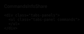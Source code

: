 <!doctype html>
<html>
<head>
<meta charset="utf-8">
<title>新年烟花</title>

<style>
html,body{
	margin:0px;
	width:100%;
	height:100%;
	overflow:hidden;
	background:#000;
}
</style>

</head>
<body>
<canvas id="canvas" style="position:absolute;width:100%;height:100%;z-index:8888"></canvas>
<canvas style="position:absolute;width:100%;height:100%;z-index:9999" class="canvas" ></canvas>
<div class="overlay">
  <div class="tabs">
    <div class="tabs-labels"><span class="tabs-label">Commands</span><span class="tabs-label">Info</span><span class="tabs-label">Share</span></div>

    <div class="tabs-panels">
      <ul class="tabs-panel commands">
      </ul>
    </div>
  </div>
</div>
<script>
function initVars(){

	pi=Math.PI;
	ctx=canvas.getContext("2d");
	canvas.width=canvas.clientWidth;
	canvas.height=canvas.clientHeight;
	cx=canvas.width/2;
	cy=canvas.height/2;
	playerZ=-25;
	playerX=playerY=playerVX=playerVY=playerVZ=pitch=yaw=pitchV=yawV=0;
	scale=600;
	seedTimer=0;seedInterval=5,seedLife=100;gravity=.02;
	seeds=new Array();
	sparkPics=new Array();
	s="https://cantelope.org/NYE/";
	for(i=1;i<=10;++i){
		sparkPic=new Image();
		sparkPic.src=s+"spark"+i+".png";
		sparkPics.push(sparkPic);
	}
	sparks=new Array();
	pow1=new Audio(s+"pow1.ogg");
	pow2=new Audio(s+"pow2.ogg");
	pow3=new Audio(s+"pow3.ogg");
	pow4=new Audio(s+"pow4.ogg");
	frames = 0;
}

function rasterizePoint(x,y,z){

	var p,d;
	x-=playerX;
	y-=playerY;
	z-=playerZ;
	p=Math.atan2(x,z);
	d=Math.sqrt(x*x+z*z);
	x=Math.sin(p-yaw)*d;
	z=Math.cos(p-yaw)*d;
	p=Math.atan2(y,z);
	d=Math.sqrt(y*y+z*z);
	y=Math.sin(p-pitch)*d;
	z=Math.cos(p-pitch)*d;
	var rx1=-1000,ry1=1,rx2=1000,ry2=1,rx3=0,ry3=0,rx4=x,ry4=z,uc=(ry4-ry3)*(rx2-rx1)-(rx4-rx3)*(ry2-ry1);
	if(!uc) return {x:0,y:0,d:-1};
	var ua=((rx4-rx3)*(ry1-ry3)-(ry4-ry3)*(rx1-rx3))/uc;
	var ub=((rx2-rx1)*(ry1-ry3)-(ry2-ry1)*(rx1-rx3))/uc;
	if(!z)z=.000000001;
	if(ua>0&&ua<1&&ub>0&&ub<1){
		return {
			x:cx+(rx1+ua*(rx2-rx1))*scale,
			y:cy+y/z*scale,
			d:Math.sqrt(x*x+y*y+z*z)
		};
	}else{
		return {
			x:cx+(rx1+ua*(rx2-rx1))*scale,
			y:cy+y/z*scale,
			d:-1
		};
	}
}

function spawnSeed(){

	seed=new Object();
	seed.x=-50+Math.random()*100;
	seed.y=25;
	seed.z=-50+Math.random()*100;
	seed.vx=.1-Math.random()*.2;
	seed.vy=-1.5;//*(1+Math.random()/2);
	seed.vz=.1-Math.random()*.2;
	seed.born=frames;
	seeds.push(seed);
}

function splode(x,y,z){

	t=5+parseInt(Math.random()*150);
	sparkV=1+Math.random()*2.5;
	type=parseInt(Math.random()*3);
	switch(type){
		case 0:
			pic1=parseInt(Math.random()*10);
			break;
		case 1:
			pic1=parseInt(Math.random()*10);
			do{ pic2=parseInt(Math.random()*10); }while(pic2==pic1);
			break;
		case 2:
			pic1=parseInt(Math.random()*10);
			do{ pic2=parseInt(Math.random()*10); }while(pic2==pic1);
			do{ pic3=parseInt(Math.random()*10); }while(pic3==pic1 || pic3==pic2);
			break;
	}
	for(m=1;m<t;++m){
		spark=new Object();
		spark.x=x; spark.y=y; spark.z=z;
		p1=pi*2*Math.random();
		p2=pi*Math.random();
		v=sparkV*(1+Math.random()/6)
		spark.vx=Math.sin(p1)*Math.sin(p2)*v;
		spark.vz=Math.cos(p1)*Math.sin(p2)*v;
		spark.vy=Math.cos(p2)*v;
		switch(type){
			case 0: spark.img=sparkPics[pic1]; break;
			case 1:
				spark.img=sparkPics[parseInt(Math.random()*2)?pic1:pic2];
				break;
			case 2:
				switch(parseInt(Math.random()*3)){
					case 0: spark.img=sparkPics[pic1]; break;
					case 1: spark.img=sparkPics[pic2]; break;
					case 2: spark.img=sparkPics[pic3]; break;
				}
				break;
		}
		spark.radius=25+Math.random()*50;
		spark.alpha=1;
		spark.trail=new Array();
		sparks.push(spark);
	}
	switch(parseInt(Math.random()*4)){
		case 0:	pow=new Audio(s+"pow1.ogg"); break;
		case 1:	pow=new Audio(s+"pow2.ogg"); break;
		case 2:	pow=new Audio(s+"pow3.ogg"); break;
		case 3:	pow=new Audio(s+"pow4.ogg"); break;
	}
	d=Math.sqrt((x-playerX)*(x-playerX)+(y-playerY)*(y-playerY)+(z-playerZ)*(z-playerZ));
	pow.volume=1.5/(1+d/10);
	pow.play();
}

function doLogic(){

	if(seedTimer<frames){
		seedTimer=frames+seedInterval*Math.random()*10;
		spawnSeed();
	}
	for(i=0;i<seeds.length;++i){
		seeds[i].vy+=gravity;
		seeds[i].x+=seeds[i].vx;
		seeds[i].y+=seeds[i].vy;
		seeds[i].z+=seeds[i].vz;
		if(frames-seeds[i].born>seedLife){
			splode(seeds[i].x,seeds[i].y,seeds[i].z);
			seeds.splice(i,1);
		}
	}
	for(i=0;i<sparks.length;++i){
		if(sparks[i].alpha>0 && sparks[i].radius>5){
			sparks[i].alpha-=.01;
			sparks[i].radius/=1.02;
			sparks[i].vy+=gravity;
			point=new Object();
			point.x=sparks[i].x;
			point.y=sparks[i].y;
			point.z=sparks[i].z;
			if(sparks[i].trail.length){
				x=sparks[i].trail[sparks[i].trail.length-1].x;
				y=sparks[i].trail[sparks[i].trail.length-1].y;
				z=sparks[i].trail[sparks[i].trail.length-1].z;
				d=((point.x-x)*(point.x-x)+(point.y-y)*(point.y-y)+(point.z-z)*(point.z-z));
				if(d>9){
					sparks[i].trail.push(point);
				}
			}else{
				sparks[i].trail.push(point);
			}
			if(sparks[i].trail.length>5)sparks[i].trail.splice(0,1);
			sparks[i].x+=sparks[i].vx;
			sparks[i].y+=sparks[i].vy;
			sparks[i].z+=sparks[i].vz;
			sparks[i].vx/=1.075;
			sparks[i].vy/=1.075;
			sparks[i].vz/=1.075;
		}else{
			sparks.splice(i,1);
		}
	}
	p=Math.atan2(playerX,playerZ);
	d=Math.sqrt(playerX*playerX+playerZ*playerZ);
	d+=Math.sin(frames/80)/1.25;
	t=Math.sin(frames/200)/40;
	playerX=Math.sin(p+t)*d;
	playerZ=Math.cos(p+t)*d;
	yaw=pi+p+t;
}

function rgb(col){

	var r = parseInt((.5+Math.sin(col)*.5)*16);
	var g = parseInt((.5+Math.cos(col)*.5)*16);
	var b = parseInt((.5-Math.sin(col)*.5)*16);
	return "#"+r.toString(16)+g.toString(16)+b.toString(16);
}

function draw(){

	ctx.clearRect(0,0,cx*2,cy*2);

	ctx.fillStyle="#ff8";
	for(i=-100;i<100;i+=3){
		for(j=-100;j<100;j+=4){
			x=i;z=j;y=25;
			point=rasterizePoint(x,y,z);
			if(point.d!=-1){
				size=250/(1+point.d);
				d = Math.sqrt(x * x + z * z);
				a = 0.75 - Math.pow(d / 100, 6) * 0.75;
				if(a>0){
					ctx.globalAlpha = a;
					ctx.fillRect(point.x-size/2,point.y-size/2,size,size);
				}
			}
		}
	}
	ctx.globalAlpha=1;
	for(i=0;i<seeds.length;++i){
		point=rasterizePoint(seeds[i].x,seeds[i].y,seeds[i].z);
		if(point.d!=-1){
			size=200/(1+point.d);
			ctx.fillRect(point.x-size/2,point.y-size/2,size,size);
		}
	}
	point1=new Object();
	for(i=0;i<sparks.length;++i){
		point=rasterizePoint(sparks[i].x,sparks[i].y,sparks[i].z);
		if(point.d!=-1){
			size=sparks[i].radius*200/(1+point.d);
			if(sparks[i].alpha<0)sparks[i].alpha=0;
			if(sparks[i].trail.length){
				point1.x=point.x;
				point1.y=point.y;
				switch(sparks[i].img){
					case sparkPics[0]:ctx.strokeStyle="#f84";break;
					case sparkPics[1]:ctx.strokeStyle="#84f";break;
					case sparkPics[2]:ctx.strokeStyle="#8ff";break;
					case sparkPics[3]:ctx.strokeStyle="#fff";break;
					case sparkPics[4]:ctx.strokeStyle="#4f8";break;
					case sparkPics[5]:ctx.strokeStyle="#f44";break;
					case sparkPics[6]:ctx.strokeStyle="#f84";break;
					case sparkPics[7]:ctx.strokeStyle="#84f";break;
					case sparkPics[8]:ctx.strokeStyle="#fff";break;
					case sparkPics[9]:ctx.strokeStyle="#44f";break;
				}
				for(j=sparks[i].trail.length-1;j>=0;--j){
					point2=rasterizePoint(sparks[i].trail[j].x,sparks[i].trail[j].y,sparks[i].trail[j].z);
					if(point2.d!=-1){
						ctx.globalAlpha=j/sparks[i].trail.length*sparks[i].alpha/2;
						ctx.beginPath();
						ctx.moveTo(point1.x,point1.y);
						ctx.lineWidth=1+sparks[i].radius*10/(sparks[i].trail.length-j)/(1+point2.d);
						ctx.lineTo(point2.x,point2.y);
						ctx.stroke();
						point1.x=point2.x;
						point1.y=point2.y;
					}
				}
			}
			ctx.globalAlpha=sparks[i].alpha;
			ctx.drawImage(sparks[i].img,point.x-size/2,point.y-size/2,size,size);
		}
	}
}

function frame(){

	if(frames>100000){
		seedTimer=0;
		frames=0;
	}
	frames++;
	draw();
	doLogic();
	requestAnimationFrame(frame);
}

window.addEventListener("resize",()=>{
	canvas.width=canvas.clientWidth;
	canvas.height=canvas.clientHeight;
	cx=canvas.width/2;
	cy=canvas.height/2;
});

initVars();
frame();
</script>
<script>
	
	
/*

  Shape Shifter
  =============
  A canvas experiment by Kenneth Cachia
  http://www.kennethcachia.com

  Updated code
  ------------
  https://github.com/kennethcachia/Shape-Shifter

*/


var S = {
  init: function () {
    var action = window.location.href,
        i = action.indexOf('?a=');

    S.Drawing.init('.canvas');
    document.body.classList.add('body--ready');

    if (i !== -1) {
      S.UI.simulate(decodeURI(action).substring(i + 3));
    } else {
      S.UI.simulate('|#countdown 3||姐姐|新|年|快|乐|岁岁|年年|共欢|同乐|#rectangle|');
    }

    S.Drawing.loop(function () {
      S.Shape.render();
    });
  }
};


S.Drawing = (function () {
  var canvas,
      context,
      renderFn
      requestFrame = window.requestAnimationFrame       ||
                     window.webkitRequestAnimationFrame ||
                     window.mozRequestAnimationFrame    ||
                     window.oRequestAnimationFrame      ||
                     window.msRequestAnimationFrame     ||
                     function(callback) {
                       window.setTimeout(callback, 1000 / 60);
                     };

  return {
    init: function (el) {
      canvas = document.querySelector(el);
      context = canvas.getContext('2d');
      this.adjustCanvas();

      window.addEventListener('resize', function (e) {
        S.Drawing.adjustCanvas();
      });
    },

    loop: function (fn) {
      renderFn = !renderFn ? fn : renderFn;
      this.clearFrame();
      renderFn();
      requestFrame.call(window, this.loop.bind(this));
    },

    adjustCanvas: function () {
      canvas.width = window.innerWidth;
      canvas.height = window.innerHeight;
    },

    clearFrame: function () {
      context.clearRect(0, 0, canvas.width, canvas.height);
    },

    getArea: function () {
      return { w: canvas.width, h: canvas.height };
    },

    drawCircle: function (p, c) {
      context.fillStyle = c.render();
      context.beginPath();
      context.arc(p.x, p.y, p.z, 0, 2 * Math.PI, true);
      context.closePath();
      context.fill();
    }
  }
}());


S.UI = (function () {
  var canvas = document.querySelector('.canvas'),
      interval,
      isTouch = false, //('ontouchstart' in window || navigator.msMaxTouchPoints),
      currentAction,
      resizeTimer,
      time,
      maxShapeSize = 30,
      firstAction = true,
      sequence = [],
      cmd = '#';

  function formatTime(date) {
    var h = date.getHours(),
        m = date.getMinutes(),
    m = m < 10 ? '0' + m : m;
    return h + ':' + m;
  }

  function getValue(value) {
    return value && value.split(' ')[1];
  }

  function getAction(value) {
    value = value && value.split(' ')[0];
    return value && value[0] === cmd && value.substring(1);
  }

  function timedAction(fn, delay, max, reverse) {
    clearInterval(interval);
    currentAction = reverse ? max : 1;
    fn(currentAction);

    if (!max || (!reverse && currentAction < max) || (reverse && currentAction > 0)) {
      interval = setInterval(function () {
        currentAction = reverse ? currentAction - 1 : currentAction + 1;
        fn(currentAction);

        if ((!reverse && max && currentAction === max) || (reverse && currentAction === 0)) {
          clearInterval(interval);
        }
      }, delay);
    }
  }

  function reset(destroy) {
    clearInterval(interval);
    sequence = [];
    time = null;
    destroy && S.Shape.switchShape(S.ShapeBuilder.letter(''));
  }

  function performAction(value) {
    var action,
        value,
        current;

    // overlay.classList.remove('overlay--visible');
    sequence = typeof(value) === 'object' ? value : sequence.concat(value.split('|'));
    // input.value = '';
    // checkInputWidth();

    timedAction(function (index) {
      current = sequence.shift();
      action = getAction(current);
      value = getValue(current);

      switch (action) {
        case 'countdown':
          value = parseInt(value) || 10;
          value = value > 0 ? value : 10;

          timedAction(function (index) {
            if (index === 0) {
              if (sequence.length === 0) {
                S.Shape.switchShape(S.ShapeBuilder.letter(''));
              } else {
                performAction(sequence);
              }
            } else {
              S.Shape.switchShape(S.ShapeBuilder.letter(index), true);
            }
          }, 1000, value, true);
          break;

        case 'rectangle':
          value = value && value.split('x');
          value = (value && value.length === 2) ? value : [maxShapeSize, maxShapeSize / 2];

          S.Shape.switchShape(S.ShapeBuilder.rectangle(Math.min(maxShapeSize, parseInt(value[0])), Math.min(maxShapeSize, parseInt(value[1]))));
          break;

        case 'circle':
          value = parseInt(value) || maxShapeSize;
          value = Math.min(value, maxShapeSize);
          S.Shape.switchShape(S.ShapeBuilder.circle(value));
          break;

        case 'time':
          var t = formatTime(new Date());

          if (sequence.length > 0) {
            S.Shape.switchShape(S.ShapeBuilder.letter(t));
          } else {
            timedAction(function () {
              t = formatTime(new Date());
              if (t !== time) {
                time = t;
                S.Shape.switchShape(S.ShapeBuilder.letter(time));
              }
            }, 1000);
          }
          break;

        default:
          S.Shape.switchShape(S.ShapeBuilder.letter(current[0] === cmd ? 'What?' : current));
      }
    }, 2000, sequence.length);
  }

  function checkInputWidth(e) {
    if (input.value.length > 18) {
      ui.classList.add('ui--wide');
    } else {
      ui.classList.remove('ui--wide');
    }

    if (firstAction && input.value.length > 0) {
      ui.classList.add('ui--enter');
    } else {
      ui.classList.remove('ui--enter');
    }
  }

  function bindEvents() {
    document.body.addEventListener('keydown', function (e) {
      input.focus();

      if (e.keyCode === 13) {
        firstAction = false;
        reset();
        performAction(input.value);
      }
    });

    canvas.addEventListener('click', function (e) {
      overlay.classList.remove('overlay--visible');
    });
  }

  function init() {
    bindEvents();
    // input.focus();
    isTouch && document.body.classList.add('touch');
  }

  // Init
  init();

  return {
    simulate: function (action) {
      performAction(action);
    }
  }
}());


S.UI.Tabs = (function () {
  var tabs = document.querySelector('.tabs'),
      labels = document.querySelector('.tabs-labels'),
      triggers = document.querySelectorAll('.tabs-label'),
      panels = document.querySelectorAll('.tabs-panel');

  function activate(i) {
    triggers[i].classList.add('tabs-label--active');
    panels[i].classList.add('tabs-panel--active');
  }

  function bindEvents() {
    labels.addEventListener('click', function (e) {
      var el = e.target,
          index;

      if (el.classList.contains('tabs-label')) {
        for (var t = 0; t < triggers.length; t++) {
          triggers[t].classList.remove('tabs-label--active');
          panels[t].classList.remove('tabs-panel--active');

          if (el === triggers[t]) {
            index = t;
          }
        }

        activate(index);
      }
    });
  }

  function init() {
    activate(0);
    bindEvents();
  }

  // Init
  init();
}());


S.Point = function (args) {
  this.x = args.x;
  this.y = args.y;
  this.z = args.z;
  this.a = args.a;
  this.h = args.h;
};


S.Color = function (r, g, b, a) {
  this.r = r;
  this.g = g;
  this.b = b;
  this.a = a;
};

S.Color.prototype = {
  render: function () {
    return 'rgba(' + this.r + ',' +  + this.g + ',' + this.b + ',' + this.a + ')';
  }
};


S.Dot = function (x, y) {
  this.p = new S.Point({
    x: x,
    y: y,
    z: 5,
    a: 1,
    h: 0
  });

  this.e = 0.07;
  this.s = true;

  this.c = new S.Color(255, 255, 255, this.p.a);

  this.t = this.clone();
  this.q = [];
};

S.Dot.prototype = {
  clone: function () {
    return new S.Point({
      x: this.x,
      y: this.y,
      z: this.z,
      a: this.a,
      h: this.h
    });
  },

  _draw: function () {
    this.c.a = this.p.a;
    S.Drawing.drawCircle(this.p, this.c);
  },

  _moveTowards: function (n) {
    var details = this.distanceTo(n, true),
        dx = details[0],
        dy = details[1],
        d = details[2],
        e = this.e * d;

    if (this.p.h === -1) {
      this.p.x = n.x;
      this.p.y = n.y;
      return true;
    }

    if (d > 1) {
      this.p.x -= ((dx / d) * e);
      this.p.y -= ((dy / d) * e);
    } else {
      if (this.p.h > 0) {
        this.p.h--;
      } else {
        return true;
      }
    }

    return false;
  },

  _update: function () {
    if (this._moveTowards(this.t)) {
      var p = this.q.shift();

      if (p) {
        this.t.x = p.x || this.p.x;
        this.t.y = p.y || this.p.y;
        this.t.z = p.z || this.p.z;
        this.t.a = p.a || this.p.a;
        this.p.h = p.h || 0;
      } else {
        if (this.s) {
          this.p.x -= Math.sin(Math.random() * 3.142);
          this.p.y -= Math.sin(Math.random() * 3.142);
        } else {
          this.move(new S.Point({
            x: this.p.x + (Math.random() * 50) - 25,
            y: this.p.y + (Math.random() * 50) - 25,
          }));
        }
      }
    }

    d = this.p.a - this.t.a;
    this.p.a = Math.max(0.1, this.p.a - (d * 0.05));
    d = this.p.z - this.t.z;
    this.p.z = Math.max(1, this.p.z - (d * 0.05));
  },

  distanceTo: function (n, details) {
    var dx = this.p.x - n.x,
        dy = this.p.y - n.y,
        d = Math.sqrt(dx * dx + dy * dy);

    return details ? [dx, dy, d] : d;
  },

  move: function (p, avoidStatic) {
    if (!avoidStatic || (avoidStatic && this.distanceTo(p) > 1)) {
      this.q.push(p);
    }
  },

  render: function () {
    this._update();
    this._draw();
  }
}


S.ShapeBuilder = (function () {
  var gap = 13,
      shapeCanvas = document.createElement('canvas'),
      shapeContext = shapeCanvas.getContext('2d'),
      fontSize = 500,
      fontFamily = 'Avenir, Helvetica Neue, Helvetica, Arial, sans-serif';

  function fit() {
    shapeCanvas.width = Math.floor(window.innerWidth / gap) * gap;
    shapeCanvas.height = Math.floor(window.innerHeight / gap) * gap;
    shapeContext.fillStyle = 'red';
    shapeContext.textBaseline = 'middle';
    shapeContext.textAlign = 'center';
  }

  function processCanvas() {
    var pixels = shapeContext.getImageData(0, 0, shapeCanvas.width, shapeCanvas.height).data;
        dots = [],
        pixels,
        x = 0,
        y = 0,
        fx = shapeCanvas.width,
        fy = shapeCanvas.height,
        w = 0,
        h = 0;

    for (var p = 0; p < pixels.length; p += (4 * gap)) {
      if (pixels[p + 3] > 0) {
        dots.push(new S.Point({
          x: x,
          y: y
        }));

        w = x > w ? x : w;
        h = y > h ? y : h;
        fx = x < fx ? x : fx;
        fy = y < fy ? y : fy;
      }

      x += gap;

      if (x >= shapeCanvas.width) {
        x = 0;
        y += gap;
        p += gap * 4 * shapeCanvas.width;
      }
    }

    return { dots: dots, w: w + fx, h: h + fy };
  }

  function setFontSize(s) {
    shapeContext.font = 'bold ' + s + 'px ' + fontFamily;
  }

  function isNumber(n) {
    return !isNaN(parseFloat(n)) && isFinite(n);
  }

  function init() {
    fit();
    window.addEventListener('resize', fit);
  }

  // Init
  init();

  return {
    imageFile: function (url, callback) {
      var image = new Image(),
          a = S.Drawing.getArea();

      image.onload = function () {
        shapeContext.clearRect(0, 0, shapeCanvas.width, shapeCanvas.height);
        shapeContext.drawImage(this, 0, 0, a.h * 0.6, a.h * 0.6);
        callback(processCanvas());
      };

      image.onerror = function () {
        callback(S.ShapeBuilder.letter('What?'));
      }

      image.src = url;
    },

    circle: function (d) {
      var r = Math.max(0, d) / 2;
      shapeContext.clearRect(0, 0, shapeCanvas.width, shapeCanvas.height);
      shapeContext.beginPath();
      shapeContext.arc(r * gap, r * gap, r * gap, 0, 2 * Math.PI, false);
      shapeContext.fill();
      shapeContext.closePath();

      return processCanvas();
    },

    letter: function (l) {
      var s = 0;

      setFontSize(fontSize);
      s = Math.min(fontSize,
                  (shapeCanvas.width / shapeContext.measureText(l).width) * 0.8 * fontSize,
                  (shapeCanvas.height / fontSize) * (isNumber(l) ? 1 : 0.45) * fontSize);
      setFontSize(s);

      shapeContext.clearRect(0, 0, shapeCanvas.width, shapeCanvas.height);
      shapeContext.fillText(l, shapeCanvas.width / 2, shapeCanvas.height / 2);

      return processCanvas();
    },

    rectangle: function (w, h) {
      var dots = [],
          width = gap * w,
          height = gap * h;

      for (var y = 0; y < height; y += gap) {
        for (var x = 0; x < width; x += gap) {
          dots.push(new S.Point({
            x: x,
            y: y,
          }));
        }
      }

      return { dots: dots, w: width, h: height };
    }
  };
}());


S.Shape = (function () {
  var dots = [],
      width = 0,
      height = 0,
      cx = 0,
      cy = 0;

  function compensate() {
    var a = S.Drawing.getArea();

    cx = a.w / 2 - width / 2;
    cy = a.h / 2 - height / 2;
  }

  return {
    shuffleIdle: function () {
      var a = S.Drawing.getArea();

      for (var d = 0; d < dots.length; d++) {
        if (!dots[d].s) {
          dots[d].move({
            x: Math.random() * a.w,
            y: Math.random() * a.h
          });
        }
      }
    },

    switchShape: function (n, fast) {
      var size,
          a = S.Drawing.getArea();

      width = n.w;
      height = n.h;

      compensate();

      if (n.dots.length > dots.length) {
        size = n.dots.length - dots.length;
        for (var d = 1; d <= size; d++) {
          dots.push(new S.Dot(a.w / 2, a.h / 2));
        }
      }

      var d = 0,
          i = 0;

      while (n.dots.length > 0) {
        i = Math.floor(Math.random() * n.dots.length);
        dots[d].e = fast ? 0.25 : (dots[d].s ? 0.14 : 0.11);

        if (dots[d].s) {
          dots[d].move(new S.Point({
            z: Math.random() * 20 + 10,
            a: Math.random(),
            h: 18
          }));
        } else {
          dots[d].move(new S.Point({
            z: Math.random() * 5 + 5,
            h: fast ? 18 : 30
          }));
        }

        dots[d].s = true;
        dots[d].move(new S.Point({
          x: n.dots[i].x + cx,
          y: n.dots[i].y + cy,
          a: 1,
          z: 5,
          h: 0
        }));

        n.dots = n.dots.slice(0, i).concat(n.dots.slice(i + 1));
        d++;
      }

      for (var i = d; i < dots.length; i++) {
        if (dots[i].s) {
          dots[i].move(new S.Point({
            z: Math.random() * 20 + 10,
            a: Math.random(),
            h: 20
          }));

          dots[i].s = false;
          dots[i].e = 0.04;
          dots[i].move(new S.Point({
            x: Math.random() * a.w,
            y: Math.random() * a.h,
            a: 0.3, //.4
            z: Math.random() * 4,
            h: 0
          }));
        }
      }
    },

    render: function () {
      for (var d = 0; d < dots.length; d++) {
        dots[d].render();
      }
    }
  }
}());


S.init();

</script>

</body>
</html>
